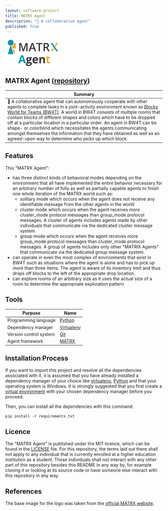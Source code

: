 ```yaml
---
layout: software-project
title: MATRX Agent
description: "🤖 A collaborative agent"
published: True
---
```


<img src= "/assets/software-project/matrx-agent/matrix_agent_logo.JPG" alt="MATRIX Agent Logo" width="35%">

## MATRX Agent ([repository](https://github.com/johanneshagspiel/matrx-agent))

| Summary  |
| -------------------------------------------------- |
| 🤖 A collaborative agent that can autonomously cooperate with other agents to complete tasks in a joint-activity environment known as [Blocks World for Teams (BW4T)](https://www.matrx-software.com/docs/tutorials/building-a-block-world/block-worlds-for-teams/). A world in BW4T consists of multiple rooms that contain blocks of different shapes and colors which have to be dropped off at a particular location in a particular order. An agent in BW4T can be shape- or colorblind which necessitates the agents communicating amongst themselves the information that they have obtained as well as an agreed-upon way to determine who picks up which block.|

## Features

This "MATRX Agent":

- has three distinct kinds of behavioral modes depending on the environment that all have implemented the entire behavior necessary for an arbitrary number of fully as well as partially capable agents to finish one whole iteration of the MATRX world such as:
  - solitary mode which occurs when the agent does not receive any identifiable message from the other agents in the world
  - cluster mode which occurs when the agent receives more cluster_mode protocol messages than group_mode protocol messages. A cluster of agents includes agents made by other individuals that communicate via the dedicated cluster message system. 
  - group mode which occurs when the agent receives more group_mode protocol messages than cluster_mode protocol messages. A group of agents includes only other "MATRIX Agents" that communicate via the dedicated group message system.
- can operate in even the most complex of environments that exist in BW4T such as situations where the agent is alone and has to pick up more than three items. The agent is aware of its inventory limit and thus drops off blocks to the left of the appropriate drop location.
- can explore rooms of an arbitrary size as it uses the actual size of a room to determine the appropriate exploration pattern   

## Tools

| Purpose                | Name                                                           |
|------------------------|----------------------------------------------------------------|
| Programming language   | [Python](https://www.python.org/)                              |
| Dependency manager     | [Virtualenv](https://virtualenv.pypa.io/en/latest/index.html)     |
| Version control system | [Git](https://git-scm.com/)                                    |
| Agent framework    | [MATRX](http://docs.matrx-software.com/en/master/index.html/) |


## Installation Process

If you want to import this project and resolve all the dependencies associated with it, it is assumed that you have already installed a dependency manager of your choice like [virtualenv](https://virtualenv.pypa.io/en/latest/installation.html), [Python](https://www.python.org/downloads/windows/) and that your operating system is Windows. It is strongly suggested that you first create a [virtual environment](https://virtualenv.pypa.io/en/latest/user_guide.html#introduction) with your chosen dependency manager before you proceed.

Then, you can install all the dependencies with this command:

	pip install -r requirements.txt

## Licence

The "MATRX Agent" is published under the MIT licence, which can be found in the [LICENSE](LICENSE) file. For this repository, the terms laid out there shall not apply to any individual that is currently enrolled at a higher education institution as a student. Those individuals shall not interact with any other part of this repository besides this README in any way by, for example cloning it or looking at its source code or have someone else interact with this repository in any way.

## References

The base image for the logo was taken from the [official MATRX website](https://matrx-software.com/wp-content/uploads/2020/02/matrx_logo.svg). 